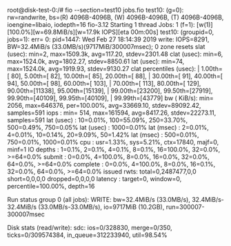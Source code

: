 root@disk-test-0:/# fio --section=test10 jobs.fio
test10: (g=0): rw=randwrite, bs=(R) 4096B-4096B, (W) 4096B-4096B, (T) 4096B-4096B, ioengine=libaio, iodepth=16
fio-3.12
Starting 1 thread
Jobs: 1 (f=1): [w(1)][100.0%][w=69.8MiB/s][w=17.9k IOPS][eta 00m:00s]
test10: (groupid=0, jobs=1): err= 0: pid=1447: Wed Feb 27 18:14:39 2019
  write: IOPS=8291, BW=32.4MiB/s (33.0MB/s)(9717MiB/300007msec); 0 zone resets
    slat (usec): min=2, max=1509.3k, avg=117.20, stdev=2301.48
    clat (usec): min=6, max=1524.0k, avg=1802.27, stdev=8850.61
     lat (usec): min=74, max=1524.0k, avg=1919.93, stdev=9130.27
    clat percentiles (usec):
     |  1.00th=[   80],  5.00th=[   82], 10.00th=[   85], 20.00th=[   88],
     | 30.00th=[   91], 40.00th=[   94], 50.00th=[   98], 60.00th=[  103],
     | 70.00th=[  113], 80.00th=[  129], 90.00th=[11338], 95.00th=[15139],
     | 99.00th=[23200], 99.50th=[27919], 99.90th=[40109], 99.95th=[40109],
     | 99.99th=[43779]
   bw (  KiB/s): min= 2056, max=646376, per=100.00%, avg=33669.10, stdev=89092.42, samples=591
   iops        : min=  514, max=161594, avg=8417.26, stdev=22273.11, samples=591
  lat (usec)   : 10=0.01%, 100=55.09%, 250=33.70%, 500=0.49%, 750=0.05%
  lat (usec)   : 1000=0.01%
  lat (msec)   : 2=0.01%, 4=0.01%, 10=0.14%, 20=9.09%, 50=1.42%
  lat (msec)   : 500=0.01%, 750=0.01%, 1000=0.01%
  cpu          : usr=1.33%, sys=5.21%, ctx=17840, majf=0, minf=1
  IO depths    : 1=0.1%, 2=0.1%, 4=0.1%, 8=0.1%, 16=100.0%, 32=0.0%, >=64=0.0%
     submit    : 0=0.0%, 4=100.0%, 8=0.0%, 16=0.0%, 32=0.0%, 64=0.0%, >=64=0.0%
     complete  : 0=0.0%, 4=100.0%, 8=0.0%, 16=0.1%, 32=0.0%, 64=0.0%, >=64=0.0%
     issued rwts: total=0,2487477,0,0 short=0,0,0,0 dropped=0,0,0,0
     latency   : target=0, window=0, percentile=100.00%, depth=16

Run status group 0 (all jobs):
  WRITE: bw=32.4MiB/s (33.0MB/s), 32.4MiB/s-32.4MiB/s (33.0MB/s-33.0MB/s), io=9717MiB (10.2GB), run=300007-300007msec

Disk stats (read/write):
  sdc: ios=0/328830, merge=0/350, ticks=0/309574384, in_queue=312233940, util=98.54%